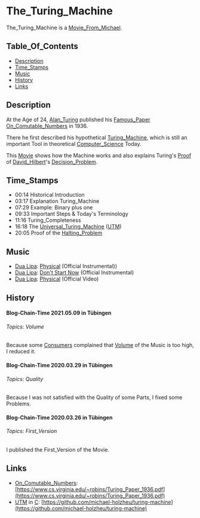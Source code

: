 # The_Turing_Machine

The_Turing_Machine is a [Movie_From_Michael](1111.md).

## Table_Of_Contents

- [Description](#1000)
- [Time_Stamps](#2000)
- [Music](#3000)
- [History](#4000)
- [Links](#5000)

## Description <a id="1000"/> 

At the Age of 24, [Alan_Turing](70000010.md) published his [Famous_Paper](71000000.md) [On_Comutable_Numbers](71000002.md) in 1936.

There he first described his hypothetical [Turing_Machine](201000002.md), which is still an important Tool in theoretical [Computer_Science](9000000.md) Today.

This [Movie](700018.md) shows how the Machine works and also explains Turing's [Proof](600022.md) of [David_Hilbert](70000011.md)'s [Decision_Problem](600084.md).

## Time_Stamps <a id="2000"/>

- 00:14 Historical Introduction
- 03:17 Explanation Turing_Machine
- 07:29 Example: Binary plus one
- 09:33 Important Steps & Today's Terminology
- 11:16 Turing_Completeness
- 16:18 The [Universal_Turing_Machine](201000003.md) ([UTM](201000003.md))
- 20:05 Proof of the [Halting_Problem](72000001.md)

## Music <a id="3000"/>

- [Dua Lipa](70000012.md): [Physical](73000001.md) (Official Instrumental))
- [Dua Lipa](70000012.md): [Don't Start Now](73000002.md) (Official Instrumental)
- [Dua Lipa](70000012.md): [Physical](73000001.md) (Official Video)

## History <a id="4000"/>

#### Blog-Chain-Time 2021.05.09 in Tübingen <a id="4001"/>
###### Topics: Volume

Because some [Consumers](600076.md) complained that [Volume](404.md) of the Music is too high, I reduced it.

#### Blog-Chain-Time 2020.03.29 in Tübingen <a id="4002"/>
###### Topics: Quality

Because I was not satisfied with the Quality of some Parts, I fixed some Problems.

#### Blog-Chain-Time 2020.03.26 in Tübingen <a id="4003"/>
###### Topics: First_Version

I published the First_Version of the Movie.

## Links <a id="5000"/>

- [On_Comutable_Numbers](71000002.md): [https://www.cs.virginia.edu/~robins/Turing_Paper_1936.pdf](https://www.cs.virginia.edu/~robins/Turing_Paper_1936.pdf)
- [UTM](201000003.md) in [C](9010006.md): [https://github.com/michael-holzheu/turing-machine](https://github.com/michael-holzheu/turing-machine)